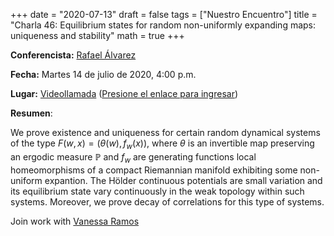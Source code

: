 +++
date      = "2020-07-13"
draft     = false
tags      = ["Nuestro Encuentro"]
title     = "Charla 46: Equilibrium states for random non-uniformly expanding maps: uniqueness and stability"
math      = true
+++

**Conferencista:** [Rafael Álvarez](https://matematicas.netlify.app/authors/alvarez-r/)

**Fecha:** Martes 14 de julio de 2020, 4:00 p.m.

**Lugar:** [Videollamada](https://meet.google.com/izy-pzig-pbf)  ([Presione el enlace para ingresar](https://meet.google.com/izy-pzig-pbf))

**Resumen**: 

We prove existence and uniqueness for certain random dynamical systems of the type $F(w, x) = (\theta(w), f_w(x))$, where $\theta$ is an invertible map preserving an ergodic measure $\mathbb{P}$ and $f_w$ are generating functions local homeomorphisms of a compact Riemannian manifold exhibiting some non-uniform expantion. The Hölder continuous potentials are small variation and its equilibrium state vary continuously in the weak topology within such systems. Moreover, we prove decay of correlations for this type of systems.

Join work with [Vanessa Ramos](https://sigaa.ufma.br/sigaa/public/docente/portal.jsf?siape=1616557)
